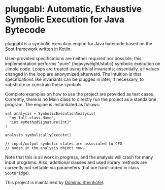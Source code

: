 # pluggabl: Automatic, Exhaustive Symbolic Execution for Java Bytecode

pluggabl is a symbolic execution engine for Java bytecode based on the Soot
framework written in Kotlin.

User-provided specifications are neither required nor possible; this
implementation performs "pure" (heavyweight/static) symbolic execution on
Jimple code. Loops are treated using trivial invariants; essentially, all
values changed in the loop are anonymized afterward. The intuition is that
specifications like invariants can be plugged in later, if necessary, to
substitute or constrain these symbols.

Complete examples on how to use the project are provided as test cases.
Currently, there is no Main class to directly run the project as a standalone
program. The engine is instantiated as follows:

    val analysis = SymbolicExecutionAnalysis(
      "my.full.class.Name",
      "int myMethodSignature(int)"
    )

    analysis.symbolicallyExecute()
    
    // input/output symbolic states are associated to CFG
    // nodes in the analysis object now.

Note that this is all work in progress, and the analysis will crash for many
input programs. Also, additional classes and used library methods are currently
not settable via parameters (but are hard-coded in class `SootBridge`).

<!--The currently most complex working example is a simple parenthesis
expression parser, which features loops, character arrays, and pure method
invocation expressions.-->

This project is maintained by [Dominic Steinhöfel](https://www.dominic-steinhoefel.de).
